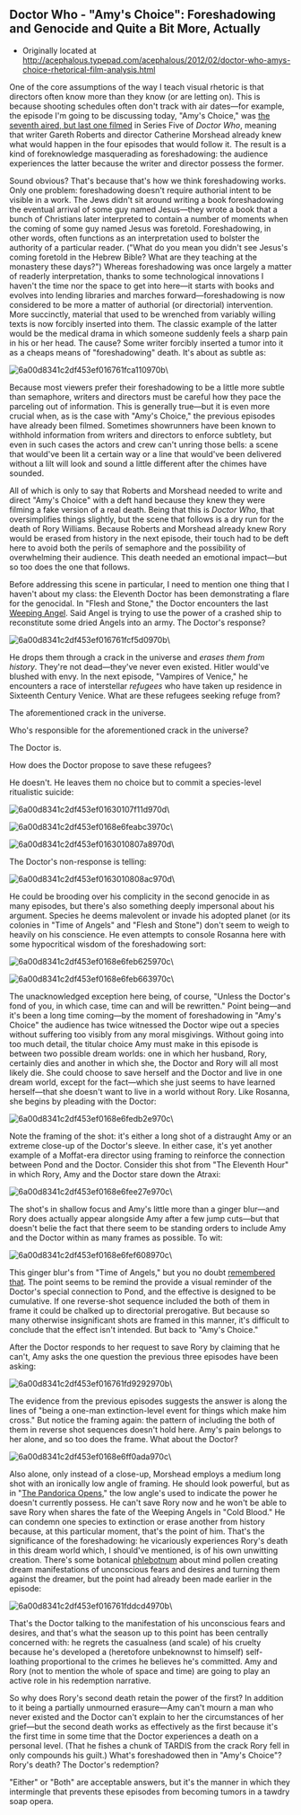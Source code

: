 ## Doctor Who - "Amy's Choice": Foreshadowing and Genocide and Quite a Bit More, Actually

 * Originally located at http://acephalous.typepad.com/acephalous/2012/02/doctor-who-amys-choice-rhetorical-film-analysis.html


One of the core assumptions of the way I teach visual rhetoric is that directors often know more than they know (or are letting on). This is because shooting schedules often don't track with air dates—for example, the episode I'm going to be discussing today, "Amy's Choice," was [the seventh aired, but last one filmed](http://en.wikipedia.org/wiki/Doctor_Who_(series_5)#Filming) in Series Five of *Doctor Who*, meaning that writer Gareth Roberts and director Catherine Morshead already knew what would happen in the four episodes that would follow it. The result is a kind of foreknowledge masquerading as foreshadowing: the audience experiences the latter because the writer and director possess the former.

Sound obvious? That's because that's how we think foreshadowing works. Only one problem: foreshadowing doesn't require authorial intent to be visible in a work. The Jews didn't sit around writing a book foreshadowing the eventual arrival of some guy named Jesus—they wrote a book that a bunch of Christians later interpreted to contain a number of moments when the coming of some guy named Jesus was foretold. Foreshadowing, in other words, often functions as an interpretation used to bolster the authority of a particular reader. ("What do you mean you didn't see Jesus's coming foretold in the Hebrew Bible? What are they teaching at the monastery these days?") Whereas foreshadowing was once largely a matter of readerly interpretation, thanks to some technological innovations I haven't the time nor the space to get into here—it starts with books and evolves into lending libraries and marches forward—foreshadowing is now considered to be more a matter of authorial (or directorial) intervention.
More succinctly, material that used to be wrenched from variably willing texts is now forcibly inserted into them. The classic example of the latter would be the medical drama in which someone suddenly feels a sharp pain in his or her head. The cause? Some writer forcibly inserted a tumor into it as a cheaps means of "foreshadowing" death. It's about as subtle as:

![6a00d8341c2df453ef016761fca110970b](images/tv/doctor-who-amys-choice/6a00d8341c2df453ef016761fca110970b.jpg)\

Because most viewers prefer their foreshadowing to be a little more subtle than semaphore, writers and directors must be careful how they pace the parceling out of information. This is generally true—but it is even more crucial when, as is the case with "Amy's Choice," the previous episodes have already been filmed. Sometimes showrunners have been known to withhold information from writers and directors to enforce subtlety, but even in such cases the actors and crew can't unring those bells: a scene that would've been lit a certain way or a line that would've been delivered without a lilt will look and sound a little different after the chimes have sounded.

All of which is only to say that Roberts and Morshead needed to write and direct "Amy's Choice" with a deft hand because they knew they were filming a fake version of a real death. Being that this is *Doctor Who*, that oversimplifies things slightly, but the scene that follows is a dry run for the death of Rory Williams. Because Roberts and Morshead already knew Rory would be erased from history in the next episode, their touch had to be deft here to avoid both the perils of semaphore and the possibility of overwhelming their audience. This death needed an emotional impact—but so too does the one that follows.

Before addressing this scene in particular, I need to mention one thing that I haven't about my class: the Eleventh Doctor has been demonstrating a flare for the genocidal. In "Flesh and Stone," the Doctor encounters the last [Weeping Angel](http://en.wikipedia.org/wiki/Weeping_Angels). Said Angel is trying to use the power of a crashed ship to reconstitute some dried Angels into an army. The Doctor's response?

![6a00d8341c2df453ef016761fcf5d0970b](images/tv/doctor-who-amys-choice/6a00d8341c2df453ef016761fcf5d0970b.jpg)\

He drops them through a crack in the universe and *erases them from history*. They're not dead—they've never even existed. Hitler would've blushed with envy. In the next episode, "Vampires of Venice," he encounters a race of interstellar *refugees* who have taken up residence in Sixteenth Century Venice. What are these refugees seeking refuge from?

The aforementioned crack in the universe.

Who's responsible for the aforementioned crack in the universe?

The Doctor is.

How does the Doctor propose to save these refugees?

He doesn't. He leaves them no choice but to commit a species-level ritualistic suicide:

![6a00d8341c2df453ef01630107f11d970d](images/tv/doctor-who-amys-choice/6a00d8341c2df453ef01630107f11d970d.jpg)\

![6a00d8341c2df453ef0168e6feabc3970c](images/tv/doctor-who-amys-choice/6a00d8341c2df453ef0168e6feabc3970c.jpg)\

![6a00d8341c2df453ef0163010807a8970d](images/tv/doctor-who-amys-choice/6a00d8341c2df453ef0163010807a8970d.jpg)\

The Doctor's non-response is telling:

![6a00d8341c2df453ef0163010808ac970d](images/tv/doctor-who-amys-choice/6a00d8341c2df453ef0163010808ac970d.jpg)\

He could be brooding over his complicity in the second genocide in as many episodes, but there's also something deeply impersonal about his argument. Species he deems malevolent or invade his adopted planet (or its colonies in "Time of Angels" and "Flesh and Stone") don't seem to weigh to heavily on his conscience. He even attempts to console Rosanna here with some hypocritical wisdom of the foreshadowing sort:

![6a00d8341c2df453ef0168e6feb625970c](images/tv/doctor-who-amys-choice/6a00d8341c2df453ef0168e6feb625970c.jpg)\

![6a00d8341c2df453ef0168e6feb663970c](images/tv/doctor-who-amys-choice/6a00d8341c2df453ef0168e6feb663970c.jpg)\

The unacknowledged exception here being, of course, "Unless the Doctor's fond of you, in which case, time can and will be rewritten." Point being—and it's been a long time coming—by the moment of foreshadowing in "Amy's Choice" the audience has twice witnessed the Doctor wipe out a species without suffering too visibly from any moral misgivings. Without going into too much detail, the titular choice Amy must make in this episode is between two possible dream worlds: one in which her husband, Rory, certainly dies and another in which she, the Doctor and Rory will all most likely die. She could choose to save herself and the Doctor and live in one dream world, except for the fact—which she just seems to have learned herself—that she doesn't want to live in a world without Rory. Like Rosanna, she begins by pleading with the Doctor:

![6a00d8341c2df453ef0168e6fedb2e970c](images/tv/doctor-who-amys-choice/6a00d8341c2df453ef0168e6fedb2e970c.jpg)\

Note the framing of the shot: it's either a long shot of a distraught Amy or an extreme close-up of the Doctor's sleeve. In either case, it's yet another example of a Moffat-era director using framing to reinforce the connection between Pond and the Doctor. Consider this shot from "The Eleventh Hour" in which Rory, Amy and the Doctor stare down the Atraxi:

![6a00d8341c2df453ef0168e6fee27e970c](images/tv/doctor-who-amys-choice/6a00d8341c2df453ef0168e6fee27e970c.jpg)\

The shot's in shallow focus and Amy's little more than a ginger blur—and Rory does actually appear alongside Amy after a few jump cuts—but that doesn't belie the fact that there seem to be standing orders to include Amy and the Doctor within as many frames as possible. To wit:

![6a00d8341c2df453ef0168e6fef608970c](images/tv/doctor-who-amys-choice/6a00d8341c2df453ef0168e6fef608970c.jpg)\

This ginger blur's from "Time of Angels," but you no doubt [remembered that](http://acephalous.typepad.com/acephalous/2011/02/doctor-who-time-of-angels-lecture-notes.html). The point seems to be remind the provide a visual reminder of the Doctor's special connection to Pond, and the effective is designed to be cumulative. If one reverse-shot sequence included the both of them in frame it could be chalked up to directorial prerogative. But because so many otherwise insignificant shots are framed in this manner, it's difficult to conclude that the effect isn't intended. But back to "Amy's Choice."

After the Doctor responds to her request to save Rory by claiming that he can't, Amy asks the one question the previous three episodes have been asking:

![6a00d8341c2df453ef016761fd9292970b](images/tv/doctor-who-amys-choice/6a00d8341c2df453ef016761fd9292970b.jpg)\

The evidence from the previous episodes suggests the answer is along the lines of "being a one-man extinction-level event for things which make him cross." But notice the framing again: the pattern of including the both of them in reverse shot sequences doesn't hold here. Amy's pain belongs to her alone, and so too does the frame. What about the Doctor?

![6a00d8341c2df453ef0168e6ff0ada970c](images/tv/doctor-who-amys-choice/6a00d8341c2df453ef0168e6ff0ada970c.jpg)\

Also alone, only instead of a close-up, Morshead employs a medium long shot with an ironically low angle of framing. He should look powerful, but as in "[The Pandorica Opens](http://acephalous.typepad.com/acephalous/2011/11/doctor-who-the-pandorica-opens.html)," the low angle's used to indicate the power he doesn't currently possess. He can't save Rory now and he won't be able to save Rory when shares the fate of the Weeping Angels in "Cold Blood." He can condemn one species to extinction or erase another from history because, at this particular moment, that's the point of him. That's the significance of the foreshadowing: he vicariously experiences Rory's death in this dream world which, I should've mentioned, is of his own unwitting creation. There's some botanical [phlebotnum](http://acephalous.typepad.com/acephalous/2006/06/the_mirror_of_f.html) about mind pollen creating dream manifestations of unconscious fears and desires and turning them against the dreamer, but the point had already been made earlier in the episode:

![6a00d8341c2df453ef016761fddcd4970b](images/tv/doctor-who-amys-choice/6a00d8341c2df453ef016761fddcd4970b.jpg)\

That's the Doctor talking to the manifestation of his unconscious fears and desires, and that's what the season up to this point has been centrally concerned with: he regrets the casualness (and scale) of his cruelty because he's developed a (heretofore unbeknownst to himself) self-loathing proportional to the crimes he believes he's committed. Amy and Rory (not to mention the whole of space and time) are going to play an active role in his redemption narrative.

So why does Rory's second death retain the power of the first? In addition to it being a partially unmourned erasure—Amy can't mourn a man who never existed and the Doctor can't explain to her the circumstances of her grief—but the second death works as effectively as the first because it's the first time in some time that the Doctor experiences a death on a personal level. (That he fishes a chunk of TARDIS from the crack Rory fell in only compounds his guilt.) What's foreshadowed then in "Amy's Choice"? Rory's death? The Doctor's redemption?

"Either" or "Both" are acceptable answers, but it's the manner in which they intermingle that prevents these episodes from becoming tumors in a tawdry soap opera.
